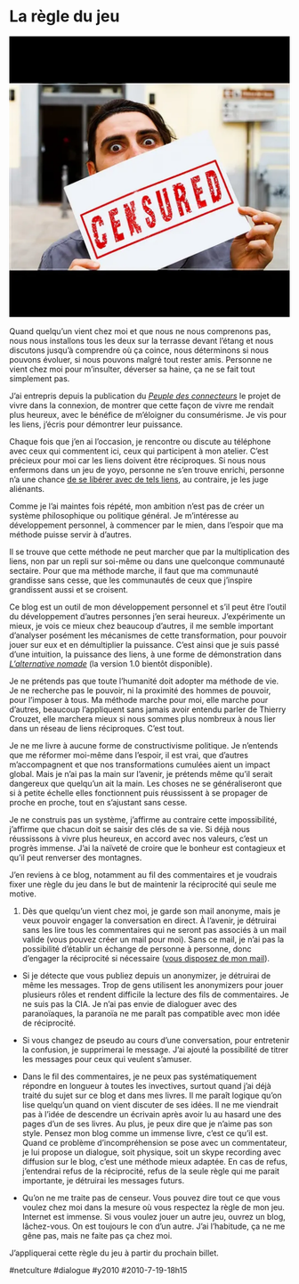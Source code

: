 # La règle du jeu

![](_i/4662929637_d5866279271.webp)

Quand quelqu’un vient chez moi et que nous ne nous comprenons pas, nous nous installons tous les deux sur la terrasse devant l’étang et nous discutons jusqu’à comprendre où ça coince, nous déterminons si nous pouvons évoluer, si nous pouvons malgré tout rester amis. Personne ne vient chez moi pour m’insulter, déverser sa haine, ça ne se fait tout simplement pas.

J’ai entrepris depuis la publication du *[Peuple des connecteurs](../../page/le-peuple-des-connecteurs)* le projet de vivre dans la connexion, de montrer que cette façon de vivre me rendait plus heureux, avec le bénéfice de m’éloigner du consumérisme. Je vis pour les liens, j’écris pour démontrer leur puissance.

Chaque fois que j’en ai l’occasion, je rencontre ou discute au téléphone avec ceux qui commentent ici, ceux qui participent à mon atelier. C’est précieux pour moi car les liens doivent être réciproques. Si nous nous enfermons dans un jeu de yoyo, personne ne s’en trouve enrichi, personne n’a une chance [de se libérer avec de tels liens](../5/la-liberte-le-lien.md), au contraire, je les juge aliénants.

Comme je l’ai maintes fois répété, mon ambition n’est pas de créer un système philosophique ou politique général. Je m’intéresse au développement personnel, à commencer par le mien, dans l’espoir que ma méthode puisse servir à d’autres.

Il se trouve que cette méthode ne peut marcher que par la multiplication des liens, non par un repli sur soi-même ou dans une quelconque communauté sectaire. Pour que ma méthode marche, il faut que ma communauté grandisse sans cesse, que les communautés de ceux que j’inspire grandissent aussi et se croisent.

Ce blog est un outil de mon développement personnel et s’il peut être l’outil du développement d’autres personnes j’en serai heureux. J’expérimente un mieux, je vois ce mieux chez beaucoup d’autres, il me semble important d’analyser posément les mécanismes de cette transformation, pour pouvoir jouer sur eux et en démultiplier la puissance. C’est ainsi que je suis passé d’une intuition, la puissance des liens, à une forme de démonstration dans *[L’alternative nomade](../../books/alternative-nomade.md)* (la version 1.0 bientôt disponible).

Je ne prétends pas que toute l’humanité doit adopter ma méthode de vie. Je ne recherche pas le pouvoir, ni la proximité des hommes de pouvoir, pour l’imposer à tous. Ma méthode marche pour moi, elle marche pour d’autres, beaucoup l’appliquent sans jamais avoir entendu parler de Thierry Crouzet, elle marchera mieux si nous sommes plus nombreux à nous lier dans un réseau de liens réciproques. C’est tout.

Je ne me livre à aucune forme de constructivisme politique. Je n’entends que me réformer moi-même dans l’espoir, il est vrai, que d’autres m’accompagnent et que nos transformations cumulées aient un impact global. Mais je n’ai pas la main sur l’avenir, je prétends même qu’il serait dangereux que quelqu’un ait la main. Les choses ne se généraliseront que si à petite échelle elles fonctionnent puis réussissent à se propager de proche en proche, tout en s’ajustant sans cesse.

Je ne construis pas un système, j’affirme au contraire cette impossibilité, j’affirme que chacun doit se saisir des clés de sa vie. Si déjà nous réussissons à vivre plus heureux, en accord avec nos valeurs, c’est un progrès immense. J’ai la naïveté de croire que le bonheur est contagieux et qu’il peut renverser des montagnes.

J’en reviens à ce blog, notamment au fil des commentaires et je voudrais fixer une règle du jeu dans le but de maintenir la réciprocité qui seule me motive.

1. Dès que quelqu’un vient chez moi, je garde son mail anonyme, mais je veux pouvoir engager la conversation en direct. À l’avenir, je détruirai sans les lire tous les commentaires qui ne seront pas associés à un mail valide (vous pouvez créer un mail pour moi). Sans ce mail, je n’ai pas la possibilité d’établir un échange de personne à personne, donc d’engager la réciprocité si nécessaire ([vous disposez de mon mail](http://blog.tcrouzet.com/informations/#mail)).

- Si je détecte que vous publiez depuis un anonymizer, je détruirai de même les messages. Trop de gens utilisent les anonymizers pour jouer plusieurs rôles et rendent difficile la lecture des fils de commentaires. Je ne suis pas la CIA. Je n’ai pas envie de dialoguer avec des paranoïaques, la paranoïa ne me paraît pas compatible avec mon idée de réciprocité.

- Si vous changez de pseudo au cours d’une conversation, pour entretenir la confusion, je supprimerai le message. J’ai ajouté la possibilité de titrer les messages pour ceux qui veulent s’amuser.

- Dans le fil des commentaires, je ne peux pas systématiquement répondre en longueur à toutes les invectives, surtout quand j’ai déjà traité du sujet sur ce blog et dans mes livres. Il me paraît logique qu’on lise quelqu’un quand on vient discuter de ses idées. Il ne me viendrait pas à l’idée de descendre un écrivain après avoir lu au hasard une des pages d’un de ses livres. Au plus, je peux dire que je n’aime pas son style. Pensez mon blog comme un immense livre, c’est ce qu’il est. Quand ce problème d’incompréhension se pose avec un commentateur, je lui propose un dialogue, soit physique, soit un skype recording avec diffusion sur le blog, c’est une méthode mieux adaptée. En cas de refus, j’entendrai refus de la réciprocité, refus de la seule règle qui me parait importante, je détruirai les messages futurs.

- Qu’on ne me traite pas de censeur. Vous pouvez dire tout ce que vous voulez chez moi dans la mesure où vous respectez la règle de mon jeu. Internet est immense. Si vous voulez jouer un autre jeu, ouvrez un blog, lâchez-vous. On est toujours le con d’un autre. J’ai l’habitude, ça ne me gêne pas, mais ne faite pas ça chez moi.

J’appliquerai cette règle du jeu à partir du prochain billet.

#netculture #dialogue #y2010 #2010-7-19-18h15
